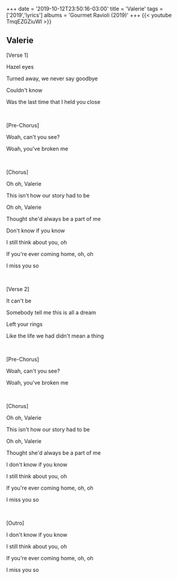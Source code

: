 +++
date = '2019-10-12T23:50:16-03:00'
title = 'Valerie'
tags = ['2019','lyrics']
albums = 'Gourmet Ravioli (2019)'
+++
{{< youtube TmqEZGZiuWI >}}

## Valerie

[Verse 1]

Hazel eyes

Turned away, we never say goodbye

Couldn't know

Was the last time that I held you close

&nbsp;

[Pre-Chorus]

Woah, can't you see?

Woah, you've broken me

&nbsp;

[Chorus]

Oh oh, Valerie

This isn't how our story had to be

Oh oh, Valerie

Thought she'd always be a part of me

Don't know if you know

I still think about you, oh

If you're ever coming home, oh, oh

I miss you so

&nbsp;

[Verse 2]

It can't be

Somebody tell me this is all a dream

Left your rings

Like the life we had didn't mean a thing

&nbsp;

[Pre-Chorus]

Woah, can't you see?

Woah, you've broken me

&nbsp;

[Chorus]

Oh oh, Valerie

This isn't how our story had to be

Oh oh, Valerie

Thought she'd always be a part of me

I don't know if you know

I still think about you, oh

If you're ever coming home, oh, oh

I miss you so

&nbsp;

[Outro]

I don't know if you know

I still think about you, oh

If you're ever coming home, oh, oh

I miss you so